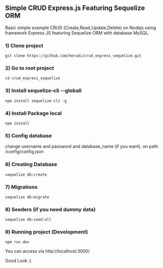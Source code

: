 ## Simple CRUD Express.js Featuring Sequelize ORM
Basic simple example CRUD (Create,Read,Update,Delete) on Nodejs using framework Express JS featuring Sequelize ORM with database MySQL.

### 1) Clone project
`git clone https://github.com/herudi/crud_express_sequelize.git`

### 2) Go to root project
`cd crud_express_sequelize`

### 3) Install sequelize-cli --globall 
`npm install sequelize-cli -g`

### 4) Install Package local
`npm install`

### 5) Config database
change username and password and database_name (if you want). on path /config/config.json

### 6) Creating Database
`sequelize db:create`

### 7) Migrations
`sequelize db:migrate`

### 8) Seeders (if you need dummy data)
`sequelize db:seed:all`

### 9) Running project (Development)
`npm run dev`

You can access via http://localhost:3000/

Good Look :)


